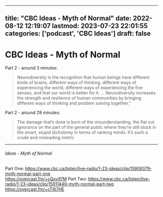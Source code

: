 
---
title: "CBC Ideas - Myth of Normal"
date: 2022-08-12 12:19:07
lastmod: 2023-07-23 22:01:55
categories: ['podcast', 'CBC Ideas']
draft: false
---


# CBC Ideas - Myth of Normal
Part 2 - around 3 minutes:

> Neurodiversity is the recognition that human beings have different kinds of brains, different ways of thinking, different ways of experiencing the world, different ways of experiencing the five senses,  and that our world is better for it. … Neurodiversity increases the strength and resilience of human communities by bringing different ways of thinking and problem solving together.”

Part 2 - around 29 minutes: 

> The damage that’s done is born of the misunderstanding, the flat out ignorance on the part of the general public where they’re still stuck in the smart, stupid dichotomy in terms of ranking minds. It’s such a crude and misleading metric

- - -
###### Ideas - Myth of Normal

Part One:
https://www.cbc.ca/listen/live-radio/1-23-ideas/clip/15909379-myth-normal-part-one  
https://overcast.fm/+cQxv97M
Part Two:
https://www.cbc.ca/listen/live-radio/1-23-ideas/clip/15911449-myth-normal-part-two  
https://overcast.fm/+cTl67HE

<!-- #public #podcast #CBC Ideas# -->

<!-- {BearID:94066AA5-38B8-40FA-B7CB-933A37B8E433-32977-000006C1D4EEC973} -->
